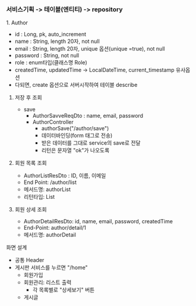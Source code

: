 ### 서비스기획 -> 테이블(엔티티) -> repository
1\. Author 
  - id : Long, pk, auto_increment 
  - name : String, length 20자, not null
  - email : String, length 20자, unique 옵션(unique =true), not null
  - password : String, not null
  - role : enum타입(클래스명 Role)
  - createdTime, updatedTime -> LocalDateTime, current_timestamp 유사옵션
  - 다되면, create 옵션으로 서버시작하여 테이블 describe

  1) 저장 후 조회
     - save
       - AuthorSavveReqDto : name, email, password
       - AuthorController
         - authorSave("/author/save")
         - 데이터바인딩(form 태그로 전송)
         - 받은 데이터를 그대로 service의 save로 전달
         - 리턴은 문자열 "ok"가 나오도록

  2) 회원 목록 조회
     - AuthorListResDto : ID, 이름, 이메일
     - End Point: /author/list
     - 메서드명: authorList
     - 리턴타입: List<AuthorListResDto>

  3) 회원 상세 조회
     - AuthorDetailResDto: id, name, email, password, createdTime
     - End-Point: author/detail/1
     - 메서드명: authorDetail

화면 설계
  - 공통 Header
  - 게시판 서비스를 누르면 "/home"
    - 회원가입
    - 회원관리: 리스트 출력
      - 각 목록별로 "상세보기" 버튼 
    - 게시글